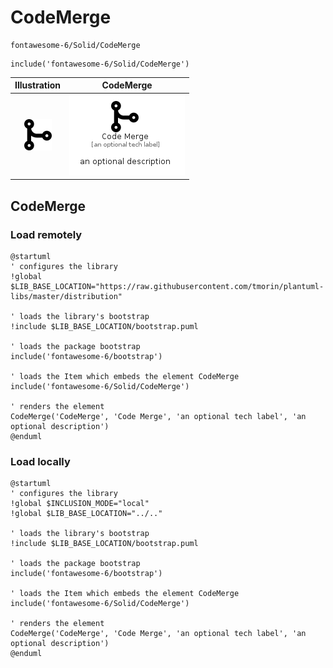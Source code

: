 # CodeMerge


```text
fontawesome-6/Solid/CodeMerge
```

```text
include('fontawesome-6/Solid/CodeMerge')
```



| Illustration | CodeMerge |
| :---: | :---: |
| ![illustration for Illustration](../../fontawesome-6/Solid/CodeMerge.png) | ![illustration for CodeMerge](../../fontawesome-6/Solid/CodeMerge.Local.png) |




## CodeMerge

### Load remotely
```plantuml
@startuml
' configures the library
!global $LIB_BASE_LOCATION="https://raw.githubusercontent.com/tmorin/plantuml-libs/master/distribution"

' loads the library's bootstrap
!include $LIB_BASE_LOCATION/bootstrap.puml

' loads the package bootstrap
include('fontawesome-6/bootstrap')

' loads the Item which embeds the element CodeMerge
include('fontawesome-6/Solid/CodeMerge')

' renders the element
CodeMerge('CodeMerge', 'Code Merge', 'an optional tech label', 'an optional description')
@enduml
```

### Load locally
```plantuml
@startuml
' configures the library
!global $INCLUSION_MODE="local"
!global $LIB_BASE_LOCATION="../.."

' loads the library's bootstrap
!include $LIB_BASE_LOCATION/bootstrap.puml

' loads the package bootstrap
include('fontawesome-6/bootstrap')

' loads the Item which embeds the element CodeMerge
include('fontawesome-6/Solid/CodeMerge')

' renders the element
CodeMerge('CodeMerge', 'Code Merge', 'an optional tech label', 'an optional description')
@enduml
```

